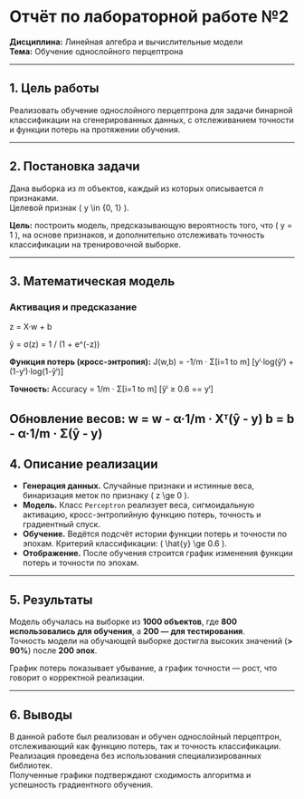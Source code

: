 # Отчёт по лабораторной работе №2  
**Дисциплина:** Линейная алгебра и вычислительные модели  
**Тема:** Обучение однослойного перцептрона  

---

## 1. Цель работы
Реализовать обучение однослойного перцептрона для задачи бинарной классификации на сгенерированных данных, с отслеживанием точности и функции потерь на протяжении обучения.

---

## 2. Постановка задачи
Дана выборка из *m* объектов, каждый из которых описывается *n* признаками.  
Целевой признак \( y \in \{0, 1\} \).

**Цель:** построить модель, предсказывающую вероятность того, что \( y = 1 \), на основе признаков, и дополнительно отслеживать точность классификации на тренировочной выборке.

---

## 3. Математическая модель

### Активация и предсказание

z = X·w + b

ŷ = σ(z) = 1 / (1 + e^(-z))

**Функция потерь (кросс-энтропия):**
J(w,b) = -1/m · Σ[i=1 to m] [yⁱ·log(ŷⁱ) + (1-yⁱ)·log(1-ŷⁱ)]

**Точность:**
Accuracy = 1/m · Σ[i=1 to m] [ŷⁱ ≥ 0.6 == yⁱ]

**Обновление весов:**
w = w - α·1/m · Xᵀ(ŷ - y)
b = b - α·1/m · Σ(ŷ - y)
---

## 4. Описание реализации
- **Генерация данных.** Случайные признаки и истинные веса, бинаризация меток по признаку \( z \ge 0 \).  
- **Модель.** Класс `Perceptron` реализует веса, сигмоидальную активацию, кросс-энтропийную функцию потерь, точность и градиентный спуск.  
- **Обучение.** Ведётся подсчёт истории функции потерь и точности по эпохам. Критерий классификации: \( \hat{y} \ge 0.6 \).  
- **Отображение.** После обучения строится график изменения функции потерь и точности по эпохам.

---

## 5. Результаты
Модель обучалась на выборке из **1000 объектов**, где **800 использовались для обучения**, а **200 — для тестирования**.  
Точность модели на обучающей выборке достигла высоких значений (**> 90%**) после **200 эпох**.  

График потерь показывает убывание, а график точности — рост, что говорит о корректной реализации.

---

## 6. Выводы
В данной работе был реализован и обучен однослойный перцептрон, отслеживающий как функцию потерь, так и точность классификации.  
Реализация проведена без использования специализированных библиотек.  
Полученные графики подтверждают сходимость алгоритма и успешность градиентного обучения.
